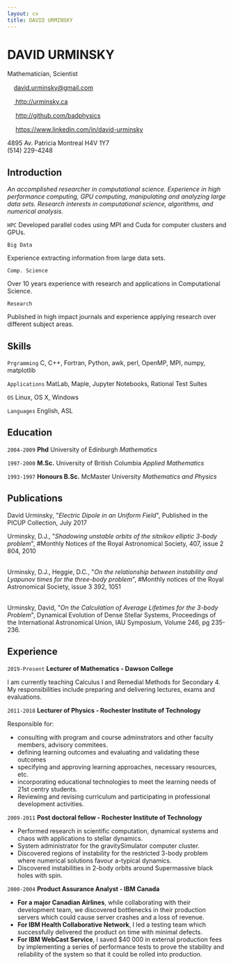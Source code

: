 ```yaml
---
layout: cv
title: DAVID URMINSKY
---
```

# DAVID URMINSKY
Mathematician, Scientist

<div id="webaddress">
<img src="https://img.freepik.com/free-vector/email-envelope-concept_34259-135.jpg?size=338&ext=jpg" width="15"><a href="david.urminsky@gmail.com">david.urminsky@gmail.com</a><br>

<img src="https://banner2.kisspng.com/20180713/czs/kisspng-web-development-web-design-logo-web-page-parallel-computing-5b48f9e5df2130.959073491531509221914.jpg" width="15"><a href="http://urminsky.ca"> http://urminsky.ca</a> <br>

<img src="https://github.githubassets.com/images/modules/logos_page/GitHub-Mark.png" width="15"> http://github.com/badphysics<br>

<img src="https://image.flaticon.com/icons/png/512/61/61109.png" width="15"> https://www.linkedin.com/in/david-urminsky <br>

 4895 Av. Patricia Montreal H4V 1Y7<br>
 (514) 229-4248

</div>

## Introduction

*An accomplished researcher in computational science.  Experience in high performance computing, GPU computing, manipulating and analyzing large data sets.  Research interests in computational science, algorithms, and numerical analysis.*

`HPC`
Developed parallel codes using MPI and Cuda for computer clusters and GPUs.

`Big Data`

Experience extracting information from large data sets.

`Comp. Science`

Over 10 years experience with research and applications in Computational Science.


`Research`

Published in high impact journals and experience applying research over different subject areas.


## Skills

`Prgramming`
 C, C++, Fortran, Python, awk, perl, OpenMP, MPI, numpy, matplotlib

`Applications`
 MatLab, Maple, Jupyter Notebooks, Rational Test Suites

`OS` 
Linux, OS X, Windows

`Languages`
English, ASL

<!-- ## Research interests -->

<!-- numerical analysis, chaotic dynamics, stellar dynamics, scientific computation -->
## Education

`2004-2009`
__Phd__ University of Edinburgh *Mathematics*

`1997-2000`
__M.Sc.__ University of British Columbia *Applied Mathematics*

`1993-1997`
__Honours B.Sc.__ McMaster University *Mathematics and Physics*


<!-- ## Awards -->

<!-- `2012` -->
<!-- President, *Royal Society*, London, UK -->

<!-- Associate, *French Academy of Science*, Paris, France -->



## Publications

David Urminsky, "*Electric Dipole in an Uniform Field*", Published in the PICUP Collection, July 2017<br>

Urminsky, D.J., "*Shadowing unstable orbits of the sitnikov elliptic 3-body problem*", #Monthly Notices of the Royal Astronomical Society, 407, issue 2 804, 2010<br><br>

Urminsky, D.J., Heggie, D.C., "*On the relationship between instability and Lyapunov times for the three-body problem*", #Monthly notices of the Royal Astronomical Society, issue 3 392,  1051<br><br>

Urminsky, David, "*On the Calculation of Average Lifetimes for the 3-body Problem*", Dynamical Evolution of Dense Stellar Systems, Proceedings of the International Astronomical Union, IAU Symposium, Volume 246, pg 235-236.

## Experience

`2019-Present`
__Lecturer of Mathematics - Dawson College__

I am currently teaching Calculus I and Remedial Methods for Secondary 4.  My responsibilities include preparing and delivering lectures, exams and evaluations.  

`2011-2018`
__Lecturer of Physics - Rochester Institute of Technology__

Responsible for:
  * consulting with program and course adminstrators and other faculty members, advisory commitees.
  * defining learning outcomes and evaluating and validating these outcomes
  * specifying and approving learning approaches, necessary resources, etc.
  * incorporating educational technologies to meet the learning needs of 21st centry students.
  * Reviewing and revising curriculum and participating in professional development activities.
  
<!-- As a Lecturer in the Department of Physics I taught the following Courses:  
  * ***College Physics 1***: This course is in an algebra based physics course which covers topics on Newton's laws of motion, energy, momentum, rotational dynamics, waves and harmonic motion. I was responsible for running lectures, writing and grading exams and quizzes as well as working with a group of other lecturers to plan curriculum.  
  * ***University Physics 1***: This course is a calculus based physics course which covers topics on Newton's Laws of motion, energy, momentum, rotational dynamics, waves.I was responsible for running lectures, writing and grading exams and quizzes as well as working with a group of other lecturers to plan curriculum.  
  * ***University Physics 2***: This course is a calculus based phyics course with covers topics on electric and magnetic forces and field, electric and magnetic flux, circuts, Maxwell's equations.  
  * ***Introduction to Computational Physics***: This course introduces methods for using computers to model the behavior of physical systems.  Students will learn how computers represent numbers, limits of computation, how to write computer programs, and to use good programming practices.  Students will also apply numerical methods of differentiation and integration, and numerical solutions to differential equations in physical situations.  Responsibilities include maintaining building and maintaining a JupyterHub to host jupyter notebooks for students.  Creating and grading projects.  Running workshops and lectures.  
  * ***Classical Mechanics***: This course is a systematic presentation of Newtonian kinematics and dynamics including equations of motion in one- and three-dimensions, conservation laws, non-inertial reference frames, central forces, Lagrangian mechanics, and rigid body motion. This course will use advanced mathematical techniques including differential equations, vector calculus, and matrix and tensor formulations.   
-->

`2009-2011`
__Post doctoral fellow - Rochester Institute of Technology__
  * Performed research in scientific computation, dynamical systems and chaos with applications to stellar dynamics.  
  * System administrator for the gravitySimulator computer cluster.
  * Discovered regions of instability for the restricted 3-body problem where numerical solutions favour a-typical dynamics.
  * Discovered instabilities in 2-body orbits around Supermassive black holes with spin.

<!-- `2004-2009` -->
<!-- __Teaching Assistant - University of Edinburgh__ -->

`2000-2004`
__Product Assurance Analyst - IBM Canada__

   * **For a major Canadian Airlines**, while collaborating with their development team, we discovered bottlenecks in their production servers which could cause server crashes and a loss of revenue.  
   * **For IBM Health Collaborative Network**,  I led a testing team which successfully delivered the product on time with minimal defects.
   * **For IBM WebCast Service**, I saved $40 000 in external production fees by implementing a series of performance tests to prove the stability and reliability of the system so that it could be rolled into production.

<!-- `1998-2000` -->
<!-- __Extra Sessional Instructor - University of British Columbia__ -->



<!-- ## Occupation -->

<!-- `1600` -->
<!-- __Royal Mint__, London -->

<!-- - Warden -->
<!-- - Minted coins -->

<!-- `1600` -->
<!-- __Lucasian professor of Mathematics__, Cambridge University -->

<!-- over all swell guy -->



<!-- ### Footer

Last updated: May 2013 -->
